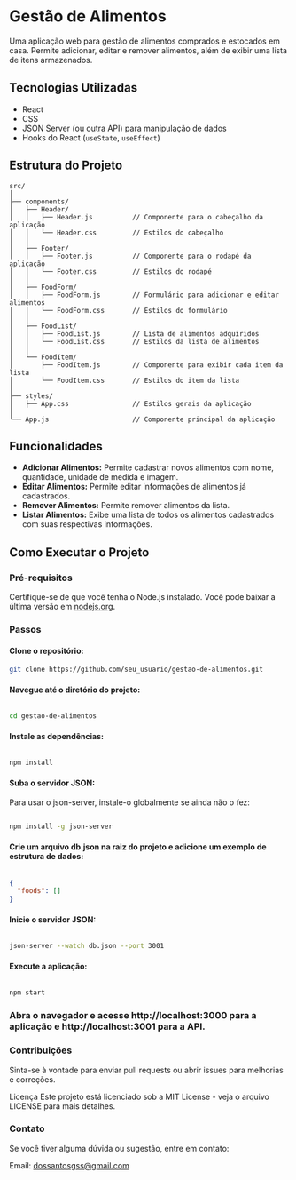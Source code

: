 # Gestão de Alimentos

Uma aplicação web para gestão de alimentos comprados e estocados em casa. Permite adicionar, editar e remover alimentos, além de exibir uma lista de itens armazenados.

## Tecnologias Utilizadas

- React
- CSS
- JSON Server (ou outra API) para manipulação de dados
- Hooks do React (`useState`, `useEffect`)

## Estrutura do Projeto


```
src/
│
├── components/
│   ├── Header/
│   │   ├── Header.js          // Componente para o cabeçalho da aplicação
│   │   └── Header.css         // Estilos do cabeçalho
│   │
│   ├── Footer/
│   │   ├── Footer.js          // Componente para o rodapé da aplicação
│   │   └── Footer.css         // Estilos do rodapé
│   │
│   ├── FoodForm/
│   │   ├── FoodForm.js        // Formulário para adicionar e editar alimentos
│   │   └── FoodForm.css       // Estilos do formulário
│   │
│   ├── FoodList/
│   │   ├── FoodList.js        // Lista de alimentos adquiridos
│   │   └── FoodList.css       // Estilos da lista de alimentos
│   │
│   └── FoodItem/
│       ├── FoodItem.js        // Componente para exibir cada item da lista
│       └── FoodItem.css       // Estilos do item da lista
│
├── styles/
│   ├── App.css                // Estilos gerais da aplicação
│
└── App.js                     // Componente principal da aplicação

```


## Funcionalidades

- **Adicionar Alimentos:** Permite cadastrar novos alimentos com nome, quantidade, unidade de medida e imagem.
- **Editar Alimentos:** Permite editar informações de alimentos já cadastrados.
- **Remover Alimentos:** Permite remover alimentos da lista.
- **Listar Alimentos:** Exibe uma lista de todos os alimentos cadastrados com suas respectivas informações.

## Como Executar o Projeto

### Pré-requisitos

Certifique-se de que você tenha o Node.js instalado. Você pode baixar a última versão em [nodejs.org](https://nodejs.org/).

### Passos

#### Clone o repositório:

````bash
git clone https://github.com/seu_usuario/gestao-de-alimentos.git
````
#### Navegue até o diretório do projeto:

````bash

cd gestao-de-alimentos
````
#### Instale as dependências:

````bash

npm install
````
#### Suba o servidor JSON:

Para usar o json-server, instale-o globalmente se ainda não o fez:

````bash

npm install -g json-server
````
#### Crie um arquivo db.json na raiz do projeto e adicione um exemplo de estrutura de dados:

````json

{
  "foods": []
}
````
#### Inicie o servidor JSON:

````bash

json-server --watch db.json --port 3001
````
#### Execute a aplicação:

````bash

npm start
````
### Abra o navegador e acesse http://localhost:3000 para a aplicação e http://localhost:3001 para a API.

### Contribuições
Sinta-se à vontade para enviar pull requests ou abrir issues para melhorias e correções.

Licença
Este projeto está licenciado sob a MIT License - veja o arquivo LICENSE para mais detalhes.

### Contato
Se você tiver alguma dúvida ou sugestão, entre em contato:

Email: dossantosgss@gmail.com
